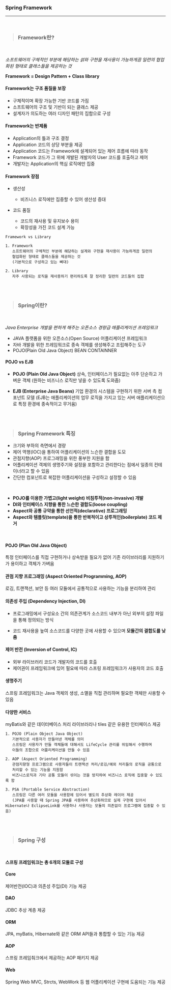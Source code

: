 ### Spring Framework
---

<br>

>### Framework란?

<br>

_소프트웨어의 구체적인 부분에 해당하는 섥와 구현을 재사용이 가능하게끔 일련의 협업화된 형태로 클래스들을 제공하는 것_

__Framework = Design Pattern + Class library__

#### Framework는 구조 품질을 보장

- 구체적이며 확장 가능한 기반 코드를 가짐
- 소프트웨어의 구조 및 기반이 되는 클래스 제공
- 설계자가 의도하는 여러 디자인  패턴의 집합으로 구성

#### Framework는 반제품

- Application의 틀과 구조 결정
- Application 코드의 상당 부분을 제공
- Application 코드는 Framework에 설계되어 있는 제어 흐름에 따라 동작
- Framework 코드가 그 위에 개발된 개발자의 User 코드를 호출하고 제어
- 개발자는 Application의 핵심 로직에만 집중

#### Framework 장점

- 생산성
  - 비즈니스 로직에만 집중할 수 있어 생산성 증대

- 코드 품질
  - 코드의 재사용 및 유지보수 용이
  - 확장성을 가진 코드 설계 가능

~~~
Framework vs Library

1. Framework
   소프트웨어의 구체적인 부분에 해당하는 설계와 구현을 재사용이 가능하게끔 일련의
   협업화된 형태로 클래스들을 제공하는 것
   (기본적으로 구성하고 있는 뼈대)

2. Library
   자주 사용되는 로직을 재사용하기 편리하도록 잘 정리한 일련의 코드들의 집합
~~~

<br><br>

>### Spring이란?

<br>

_Java Enterprise 개발을 편하게 해주는 오픈소스 경량급 애플리케이션 프레임워크_

- JAVA 플랫폼을 위한 오픈소스(Open Source) 어플리케이션 프레임워크
- 자바 개발을 위한 프레임워크로 종속 객체를 생성해주고 조립해주는 도구
- POJO(Plain Old Java Object) BEAN CONTAINNER

#### POJO vs EJB

- __POJO (Plain Old Java Object)__
상속, 인터페이스가 필요없는 아주 단순하고 가벼운 객체 (원하는 비즈니스 로직만 넣을 수 있도록 도와줌)

- __EJB (Enterprise Java Beans)__
기업 환경의 시스템을 구현하기 위한 서버 측 컴포넌트 모델
(EJB는 애플리케이션의 업무 로직을 가지고 있는 서버 애플리케이션으로 특정 환경에 종속적이고 무거움)

<br><br>

>### Spring Framework 특징

- 크기와 부하의 측면에서 경량
- 제어 역행(IOC)을 통하여 어플리케이션의 느슨한 결합을 도모
- 관점지향(AOP) 프로그래밍을 위한 풍부한 지원을 함
- 어플리케이션 객체의 생명주기와 설정을 포함하고 관리한다는 점에서 일종의 컨테이너라고 할 수 있음
- 간단한 컴포넌트로 복잡한 어플리케이션을 구성하고 설정할 수 있음

<br>

- __POJO를 이용한 가볍고(light weight) 비침투적(non-invasive) 개발__
- __DI와 인터페이스 지향을 통한 느슨한 결합도(loose coupling)__
- __Aspect와 공통 규약을 통한 선언적(declarative) 프로그래밍__
- __Aspect와 템플릿(template)을 통한 반복적이고 상투적인(boilerplate) 코드 제거__

<br>

#### POJO (Plan Old Java Object)

특정 인터페이스를 직접 구현하거나 상속받을 필요가 없어 기존 라이브러리를 지원하기가 용이하고 객체가 가벼움

#### 관점 지향 프로그래밍 (Aspect Oriented Programming, AOP)

로깅, 트랜잭션, 보안 등 여러 모듈에서 공통적으로 사용하는 기능을 분리하여 관리

#### 의존성 주입 (Dependency Injection, DI)

- 프로그래밍에서 구성요소 간의 의존관계가 소스코드 내부가 아닌 외부의 설정 파일을 통해 정의되는 방식

- 코드 재사용을 높여 소스코드를 다양한 곳에 사용할 수 있으며 __모듈간의 결합도를 낮춤__

#### 제어 반전 (Inversion of Control, IC)

- 외부 라이브러리 코드가 개발자의 코드를 호출
- 제어권이 프레임워크에 있어 필요에 따라 스프링 프레임워크가 사용자의 코드 호출

#### 생명주기

스프링 프레임워크는 Java 객체의 생성, 소멸을 직접 관리하며 필요한 객체만 사용할 수 있음

#### 다양한 서비스

myBatis와 같은 데이터베이스 처리 라이브러리나 tiles 같은 유용한 인터페이스 제공

~~~
1. POJO (Plain Object Java Object)
   기본적으로 사용자가 만들어낸 객체를 의미
   스프링은 사용자가 만들 객체들에 대해서도 LifeCycle 관리를 위임해서 수행하며
   이들의 조합으로 어플리케이션을 만들 수 있음

2. AOP (Aspect Oriented Programming)
   관점지향형 프로그램으로 사용자들이 트랜잭션 처리/로깅/예외 처리들의 로직을 공통으로
   처리할 수 있는 기능을 지원함
   비즈니스로직과 기타 공통 모듈이 섞이는 것을 방지하여 비즈니스 로직에 집중할 수 있도록 함

3. PSA (Portable Service Abstraction)
   스프링은 다른 여러 모듈을 사용함에 있어서 별도의 추상화 레이어 제공
   (JPA를 사용할 때 Spring JPA를 사용하여 추상화하므로 실제 구현에 있어서 Hibernate나 EclipseLink를 사용하나 사용자는 모듈의 의존없이 프로그램에 집중할 수 있음)
~~~

<br><br>

>### Spring 구성

<br>

__스프링 프레임워크는 총 6개의 모듈로 구성__

#### Core

제어반전(IOC)과 의존성 주입(DI) 기능 제공

#### DAO

JDBC 추상 계층 제공

#### ORM

JPA, myBatis, Hibernate와 같은 ORM API들과 통합할 수 있는 기능 제공

#### AOP

스프링 프레임춰크에서 제공하는 AOP 패키지 제공

#### Web

Spring Web MVC, Strcts, WebWork 등 웹 어플리케이션 구현에 도움되는 기능 제공
